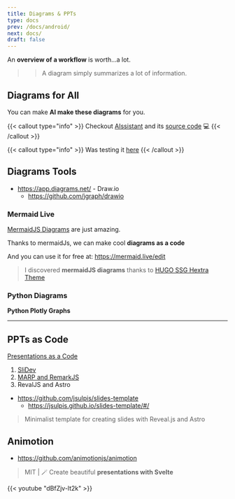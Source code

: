 ```yaml
---
title: Diagrams & PPTs
type: docs
prev: /docs/android/
next: docs/
draft: false
---
```


An **overview of a workflow** is worth...a lot.

>> A diagram simply summarizes a lot of information.

## Diagrams for All

You can make **AI make these diagrams** for you.

{{< callout type="info" >}}
Checkout [AIssistant](https://jalcocert.github.io/JAlcocerT/ai-useful-yet-simple/#diagrams-with-ai) and its [source code](https://github.com/JAlcocerT/Streamlit-AIssistant) 💻
{{< /callout >}}

{{< callout type="info" >}}
Was testing it [here](https://github.com/JAlcocerT/Streamlit-MultiChat/blob/main/Z_Tests/OpenAI/diagrams_openai_v2.py)
{{< /callout >}}


## Diagrams Tools

* https://app.diagrams.net/ - Draw.io
    * https://github.com/jgraph/drawio

### Mermaid Live

[MermaidJS Diagrams](https://jalcocert.github.io/JAlcocerT/how-to-use-mermaid-diagrams/) are just amazing.

Thanks to mermaidJs, we can make cool **diagrams as a code**

And you can use it for free at: https://mermaid.live/edit

> I discovered **mermaidJS diagrams** thanks to [HUGO SSG Hextra Theme](https://jalcocert.github.io/JAlcocerT/create-your-website/)

### Python Diagrams


**Python Plotly Graphs**

---

## PPTs as Code

[Presentations as a Code](https://fossengineer.com/create-ppt-with-code/)

1. [SliDev](https://jalcocert.github.io/JAlcocerT/creating-presentations-with-ai/#slidev)
2. [MARP and RemarkJS](https://jalcocert.github.io/JAlcocerT/creating-presentations-with-ai/#marp)
3. RevalJS and Astro

* https://github.com/jsulpis/slides-template
    * https://jsulpis.github.io/slides-template/#/

> Minimalist template for creating slides with Reveal.js and Astro

## Animotion

* https://github.com/animotionjs/animotion

> MIT |  🪄 Create beautiful **presentations with Svelte** 

{{< youtube "dBfZjv-lt2k" >}}

<!-- https://www.youtube.com/watch?v=dBfZjv-lt2k&pp=ygUVam95IG9mIGNvZGUgYW5pbW90aW9u -->